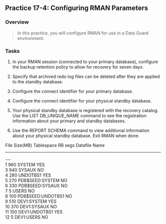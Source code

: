 


Practice 17-4: Configuring RMAN Parameters
------------------------------------------

### Overview

> In this practice, you will configure RMAN for use in a Data Guard
> environment.

### Tasks

1.  In your RMAN session (connected to your primary database), configure
    the backup retention policy to allow for recovery for seven days.

2.  Specify that archived redo log files can be deleted after they are
    applied to the standby database.

3.  Configure the connect identifier for your primary database.

4.  Configure the connect identifier for your physical standby database.

5.  Your physical standby database is registered with the recovery
    catalog. Use the LIST DB\_UNIQUE\_NAME command to see the
    registration information about your primary and standby databases.

6.  Use the REPORT SCHEMA command to view additional information about
    your physical standby database. Exit RMAN when done.

  File       Size(MB)      Tablespace              RB segs      Datafile Name
  ------- -- ---------- -- -------------------- -- --------- -- ---------------
  \-\--                                                         
  1          960           SYSTEM                  YES          
  3          940           SYSAUX                  NO           
  4          280           UNDOTBS1                YES          
  5          270           PDB\$SEED:SYSTEM        NO           
  6          330           PDB\$SEED:SYSAUX        NO           
  7          5             USERS                   NO           
  8          100           PDB\$SEED:UNDOTBS1      NO           
  9          510           DEV1:SYSTEM             YES          
  10         370           DEV1:SYSAUX             NO           
  11         100           DEV1:UNDOTBS1           YES          
  12         5             DEV1:USERS              NO           
